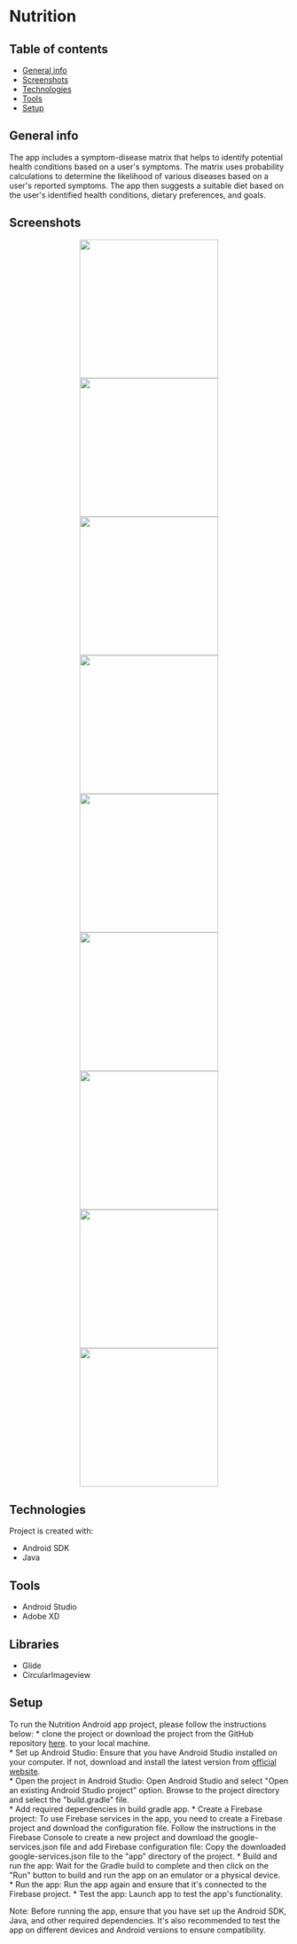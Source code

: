 # Nutrition

## Table of contents
* [General info](#general-info)
* [Screenshots](#screenshots)
* [Technologies](#technologies)
* [Tools](#tools)
* [Setup](#setup)

## General info
The app includes a symptom-disease matrix that helps to identify potential health conditions based on a user's symptoms. 
The matrix uses probability calculations to determine the likelihood of various diseases based on a user's reported symptoms. 
The app then suggests a suitable diet based on the user's identified health conditions, dietary preferences, and goals.
## Screenshots

<p align="center">
  <img src="https://user-images.githubusercontent.com/56291063/230799017-ee6f0883-c660-4323-9f5c-57e248b479f6.png" width="250" hspace="20"/>
  <img src="https://user-images.githubusercontent.com/56291063/230799019-52ce9686-a209-4f85-aa80-f5ab3885fe75.png" width="250" hspace="20"/>
  <img src="https://user-images.githubusercontent.com/56291063/230799021-d8aec92c-1f4d-41ee-8a7b-08c6298135bb.png" width="250" hspace="20"/>
  <img src="https://user-images.githubusercontent.com/56291063/230799022-be456a75-df8a-4e71-9417-daf2cf64d5ac.png" width="250" hspace="20"/>
  <img src="https://user-images.githubusercontent.com/56291063/230799024-63a31b3f-6f00-437d-9bbc-f38e42bf8609.png" width="250" hspace="20"/>
  <img src="https://user-images.githubusercontent.com/56291063/230799025-adfb4b85-5fe3-4d89-b725-332a0de36b61.png" width="250" hspace="20"/>
   <img src="https://user-images.githubusercontent.com/56291063/230799028-919f2e98-0cd7-475e-8f90-a7c914eed99a.png" width="250" hspace="20"/>
  <img src="https://user-images.githubusercontent.com/56291063/230799029-e256712d-4fc6-4457-8a32-e482b8c2581d.png" width="250" hspace="20"/>
  <img src="https://user-images.githubusercontent.com/56291063/230799033-66bcaba2-cf43-47f1-be89-a6efc65c74f9.png" width="250" hspace="20"/>
</p>


## Technologies
Project is created with:
* Android SDK
* Java

## Tools
* Android Studio
* Adobe XD

## Libraries
* Glide
* CircularImageview

## Setup
To run the Nutrition Android app project, please follow the instructions below:
    * clone the project or download the project from the GitHub repository [here](https://github.com/evans-hub/nutrition.git).
to your local machine.    
    * Set up Android Studio: Ensure that you have Android Studio installed on your computer. If not, download and install the latest version from  [official](https://developer.android.com/studio) [website](https://developer.android.com/studio).    
    * Open the project in Android Studio: Open Android Studio and select "Open an existing Android Studio project" option. Browse to the project directory and select the "build.gradle" file.    
    * Add required dependencies in build gradle app.
    * Create a Firebase project: To use Firebase services in the app, you need to create a Firebase project and download the configuration file. 
    Follow the instructions in the Firebase Console to create a new project and download the google-services.json file and add Firebase configuration file:
    Copy the downloaded google-services.json file to the "app" directory of the project.
    * Build and run the app: Wait for the Gradle build to complete and then click on the "Run" button to build and run the app on an emulator or a physical device.    
    * Run the app: Run the app again and ensure that it's connected to the Firebase project.
    * Test the app: Launch app to test the app's functionality.
    
Note: Before running the app, ensure that you have set up the Android SDK, Java, and other required dependencies. It's also recommended to test the app on different devices and Android versions to ensure compatibility.

